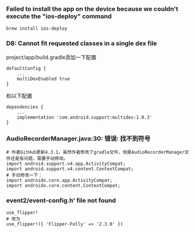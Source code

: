 ### Failed to install the app on the device because we couldn't execute the "ios-deploy" command

```shell
brew install ios-deploy
```

### D8: Cannot fit requested classes in a single dex file

project/app/build.gradle添加一下配置
```shell
defaultConfig {
    ...
    multiDexEnabled true
}
```
和以下配置
```shell
dependencies {
    ...
    implementation 'com.android.support:multidex:1.0.3'
}
```

### AudioRecorderManager.java:30: 错误: 找不到符号
```shell
# 作者GitHub更新4.3.1，虽然作者修改了gradle文件，但是AudioRecorderManager文件还是有问题，需要手动修改。
import android.support.v4.app.ActivityCompat;
import android.support.v4.content.ContextCompat;
# 手动修改一下：
import androidx.core.app.ActivityCompat;
import androidx.core.content.ContextCompat;
```

### event2/event-config.h' file not found
```shell
use_flipper!
# 改为
use_flipper!({ 'Flipper-Folly' => '2.3.0' })
```